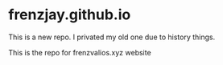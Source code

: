 # frenzjay.github.io

This is a new repo. I privated my old one due to history things. 


This is the repo for frenzvalios.xyz website 
